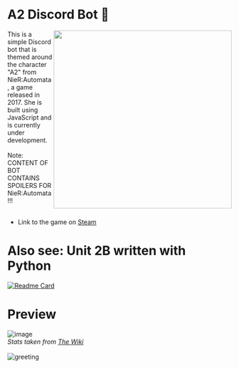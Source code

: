 # A2 Discord Bot :cherry_blossom:
<img src="https://user-images.githubusercontent.com/72495327/125176328-70614b80-e1ca-11eb-823f-3cff365a5a61.gif" align=right width=400>
This is a simple Discord bot that is themed around the character "A2" from NieR:Automata, a game released in 2017. She is built using JavaScript and is currently under development.
<br><br>
Note: CONTENT OF BOT CONTAINS SPOILERS FOR NieR:Automata!!!
<br><br>

+ Link to the game on <a href="https://store.steampowered.com/agecheck/app/524220/">Steam</a>

# Also see: Unit 2B written with Python
[![Readme Card](https://github-readme-stats.vercel.app/api/pin/?username=Thassanai546&repo=2B-Discord-Bot&theme=ayu-mirage)](https://github.com/Thassanai546/2B-Discord-Bot)

# Preview
![image](https://user-images.githubusercontent.com/72495327/125179030-5895c180-e1e2-11eb-9ad5-766f36c196e9.png)
<br>
*Stats taken from <a href="https://nier.fandom.com/wiki/YoRHa_Type_A_No.2">The Wiki</a>*
<br><br>
![greeting](https://user-images.githubusercontent.com/72495327/125291584-7a459480-e319-11eb-8431-dd1874e1199b.PNG)
